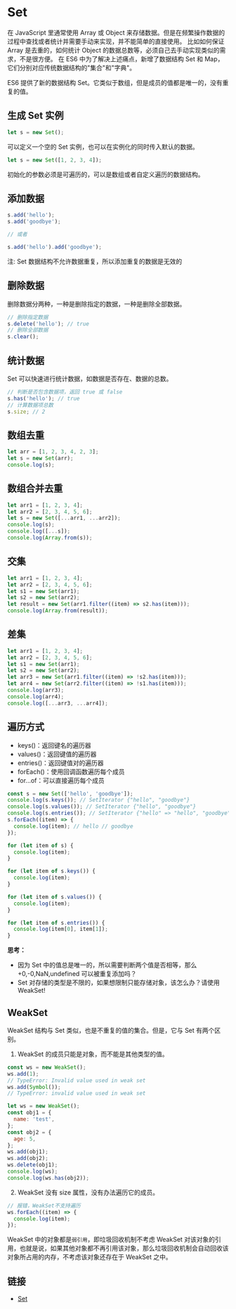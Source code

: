 # Set

在 JavaScript 里通常使用 Array 或 Object 来存储数据。但是在频繁操作数据的过程中查找或者统计并需要手动来实现，并不能简单的直接使用。 比如如何保证 Array 是去重的，如何统计 Object 的数据总数等，必须自己去手动实现类似的需求，不是很方便。 在 ES6 中为了解决上述痛点，新增了数据结构 Set 和 Map，它们分别对应传统数据结构的"集合"和"字典"。

ES6 提供了新的数据结构 Set。它类似于数组，但是成员的值都是唯一的，没有重复的值。

## 生成 Set 实例

```js
let s = new Set();
```

可以定义一个空的 Set 实例，也可以在实例化的同时传入默认的数据。

```js
let s = new Set([1, 2, 3, 4]);
```

初始化的参数必须是可遍历的，可以是数组或者自定义遍历的数据结构。

## 添加数据

```js
s.add('hello');
s.add('goodbye');

// 或者

s.add('hello').add('goodbye');
```

注: Set 数据结构不允许数据重复，所以添加重复的数据是无效的

## 删除数据

删除数据分两种，一种是删除指定的数据，一种是删除全部数据。

```js
// 删除指定数据
s.delete('hello'); // true
// 删除全部数据
s.clear();
```

## 统计数据

Set 可以快速进行统计数据，如数据是否存在、数据的总数。

```js
// 判断是否包含数据项，返回 true 或 false
s.has('hello'); // true
// 计算数据项总数
s.size; // 2
```

## 数组去重

```js
let arr = [1, 2, 3, 4, 2, 3];
let s = new Set(arr);
console.log(s);
```

## 数组合并去重

```js
let arr1 = [1, 2, 3, 4];
let arr2 = [2, 3, 4, 5, 6];
let s = new Set([...arr1, ...arr2]);
console.log(s);
console.log([...s]);
console.log(Array.from(s));
```

## 交集

```js
let arr1 = [1, 2, 3, 4];
let arr2 = [2, 3, 4, 5, 6];
let s1 = new Set(arr1);
let s2 = new Set(arr2);
let result = new Set(arr1.filter((item) => s2.has(item)));
console.log(Array.from(result));
```

## 差集

```js
let arr1 = [1, 2, 3, 4];
let arr2 = [2, 3, 4, 5, 6];
let s1 = new Set(arr1);
let s2 = new Set(arr2);
let arr3 = new Set(arr1.filter((item) => !s2.has(item)));
let arr4 = new Set(arr2.filter((item) => !s1.has(item)));
console.log(arr3);
console.log(arr4);
console.log([...arr3, ...arr4]);
```

## 遍历方式

- keys()：返回键名的遍历器
- values()：返回键值的遍历器
- entries()：返回键值对的遍历器
- forEach()：使用回调函数遍历每个成员
- for...of：可以直接遍历每个成员

```js
const s = new Set(['hello', 'goodbye']);
console.log(s.keys()); // SetIterator {"hello", "goodbye"}
console.log(s.values()); // SetIterator {"hello", "goodbye"}
console.log(s.entries()); // SetIterator {"hello" => "hello", "goodbye" => "goodbye"}
s.forEach((item) => {
  console.log(item); // hello // goodbye
});

for (let item of s) {
  console.log(item);
}

for (let item of s.keys()) {
  console.log(item);
}

for (let item of s.values()) {
  console.log(item);
}

for (let item of s.entries()) {
  console.log(item[0], item[1]);
}
```

**思考：**
- 因为 Set 中的值总是唯一的，所以需要判断两个值是否相等，那么 +0,-0,NaN,undefined 可以被重复添加吗？
- Set 对存储的类型是不限的，如果想限制只能存储对象，该怎么办？请使用 WeakSet!

## WeakSet

WeakSet 结构与 Set 类似，也是不重复的值的集合。但是，它与 Set 有两个区别。

1. WeakSet 的成员只能是对象，而不能是其他类型的值。

```js
const ws = new WeakSet();
ws.add(1);
// TypeError: Invalid value used in weak set
ws.add(Symbol());
// TypeError: invalid value used in weak set
```

```js
let ws = new WeakSet();
const obj1 = {
  name: 'test',
};
const obj2 = {
  age: 5,
};
ws.add(obj1);
ws.add(obj2);
ws.delete(obj1);
console.log(ws);
console.log(ws.has(obj2));
```

2. WeakSet 没有 size 属性，没有办法遍历它的成员。

```js
// 报错，WeakSet不支持遍历
ws.forEach((item) => {
  console.log(item);
});
```

WeakSet 中的对象都是`弱引用`，即垃圾回收机制不考虑 WeakSet 对该对象的引用，也就是说，如果其他对象都不再引用该对象，那么垃圾回收机制会自动回收该对象所占用的内存，不考虑该对象还存在于 WeakSet 之中。

## 链接

- [Set](https://developer.mozilla.org/zh-CN/docs/Web/JavaScript/Reference/Global_Objects/Set)
